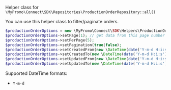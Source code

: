 Helper class for `\MyPromo\Connect\SDK\Repositories\ProductionOrderRepository::all()`

You can use this helper class to filter/paginate orders.

```php
$productionOrderOptions = new \MyPromo\Connect\SDK\Helpers\ProductionOrderOptions();
$productionOrderOptions->setPage(1); // get data from this page number
$productionOrderOptions->setPerPage(5);
$productionOrderOptions->setPagination(true|false);
$productionOrderOptions->setCreatedFrom(new \DateTime(date('Y-m-d H:i:s')));
$productionOrderOptions->setCreatedTo(new \DateTime(date('Y-m-d H:i:s')));
$productionOrderOptions->setUpdatedFrom(new \DateTime(date('Y-m-d H:i:s')));
$productionOrderOptions->setUpdatedTo(new \DateTime(date('Y-m-d H:i:s')));
```  

Supported DateTime formats:
- `Y-m-d`
